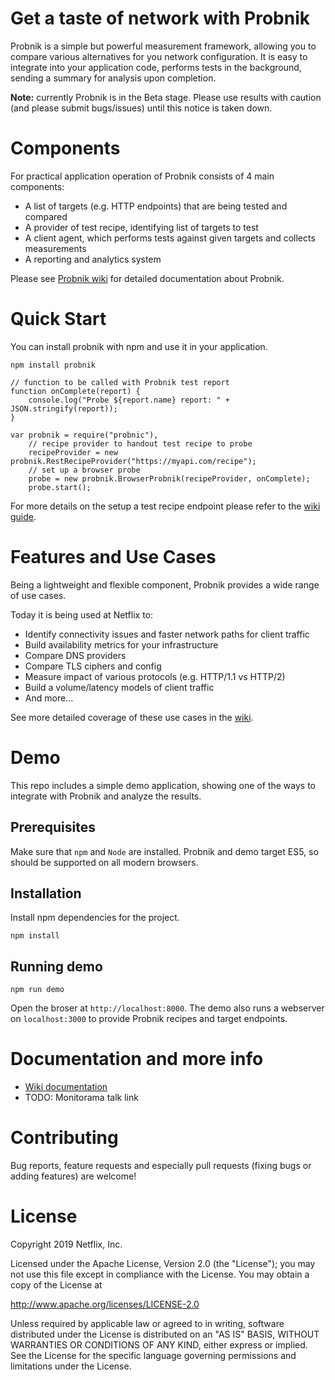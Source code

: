Get a taste of network with Probnik
============================

Probnik is a simple but powerful measurement framework, allowing you to compare various alternatives for you network configuration. It is easy to integrate into your application code, performs tests in the background, sending a summary for analysis upon completion.

**Note:** currently Probnik is in the Beta stage. Please use results with caution (and please submit bugs/issues) until this notice is taken down.


Components
============================
For practical application operation of Probnik consists of 4 main components:
* A list of targets (e.g. HTTP endpoints) that are being tested and compared
* A provider of test recipe, identifying list of targets to test
* A client agent, which performs tests against given targets and collects measurements
* A reporting and analytics system

Please see [Probnik wiki](https://github.com/Netflix/Probnik/wiki) for detailed documentation about Probnik.

Quick Start
============================

You can install probnik with npm and use it in your application.

```
npm install probnik
```

```
// function to be called with Probnik test report
function onComplete(report) {
    console.log("Probe ${report.name} report: " + JSON.stringify(report));
}

var probnik = require("probnic"),
    // recipe provider to handout test recipe to probe
    recipeProvider = new probnik.RestRecipeProvider("https://myapi.com/recipe");
    // set up a browser probe
    probe = new probnik.BrowserProbnik(recipeProvider, onComplete);
    probe.start();
```

For more details on the setup a test recipe endpoint please refer to the [wiki guide](https://github.com/Netflix/probnik/wiki/Quick-Start).

Features and Use Cases
============================
Being a lightweight and flexible component, Probnik provides a wide range of use cases.

Today it is being used at Netflix to:
* Identify connectivity issues and faster network paths for client traffic
* Build availability metrics for your infrastructure
* Compare DNS providers
* Compare TLS ciphers and config
* Measure impact of various protocols (e.g. HTTP/1.1 vs HTTP/2)
* Build a volume/latency models of client traffic
* And more...

See more detailed coverage of these use cases in the [wiki](https://github.com/Netflix/probnik/wiki/Use-cases).

Demo 
============================
This repo includes a simple demo application, showing one of the ways to integrate with Probnik and analyze the results.

## Prerequisites
Make sure that `npm` and `Node` are installed.
Probnik and demo target ES5, so should be supported on all modern browsers.

## Installation

Install npm dependencies for the project.

```
npm install
```

## Running demo
```
npm run demo
```

Open the broser at `http://localhost:8000`. The demo also runs a webserver on `localhost:3000` to provide Probnik recipes and target endpoints.

Documentation and more info
============================
* [Wiki documentation](https://github.com/Netflix/Probnik/wiki)
* TODO: Monitorama talk link

Contributing
============================
Bug reports, feature requests and especially pull requests (fixing bugs or adding features) are welcome!

License
============================
Copyright 2019 Netflix, Inc.

Licensed under the Apache License, Version 2.0 (the "License"); you may not use this file except in compliance with the License. You may obtain a copy of the License at

http://www.apache.org/licenses/LICENSE-2.0

Unless required by applicable law or agreed to in writing, software distributed under the License is distributed on an "AS IS" BASIS, WITHOUT WARRANTIES OR CONDITIONS OF ANY KIND, either express or implied. See the License for the specific language governing permissions and limitations under the License.
